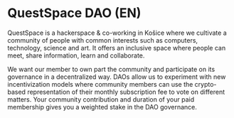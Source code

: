 # QuestSpace DAO (EN)

QuestSpace is a hackerspace & co-working in Košice where we cultivate a community of people with common interests such as computers, technology, science and art. It offers an inclusive space where people can meet, share information, learn and collaborate.

We want our member to own part the community and participate on its governance in a decentralized way. DAOs allow us to experiment with new incentivization models where community members can use the crypto-based representation of their monthly subscription fee to vote on different matters. Your community contribution and duration of your paid membership gives you a weighted stake in the DAO governance.